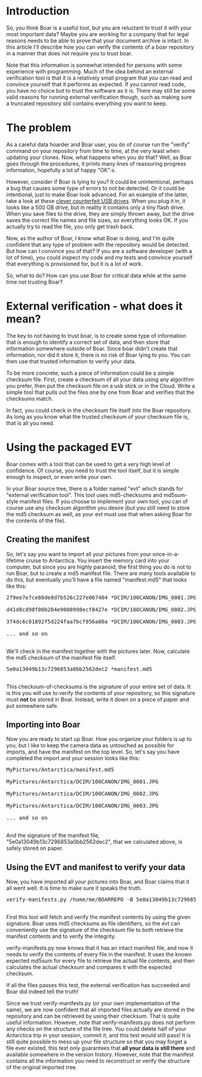 # Introduction #

So, you think Boar is a useful tool, but you are reluctant to trust it with your most important data? Maybe you are working for a company that for legal reasons needs to be able to prove that your document archive is intact. In this article I'll describe how you can verify the contents of a boar repository in a manner that does not require you to trust boar.

Note that this information is somewhat intended for persons with some experience with programming. Much of the idea behind an external verification tool is that it is a relatively small program that you can read and convince yourself that it performs as expected. If you cannot read code, you have no choice but to trust the software as it is. There may still be some valid reasons for running external verification though, such as making sure a truncated repository still contains everything you want to keep.

# The problem #

As a careful data hoarder and Boar user, you do of course run the "verify" command on your repository from time to time, at the very least when updating your clones. Now, what happens when you do that? Well, as Boar goes through the procedures, it prints many lines of reassuring progress information, hopefully a lot of happy "OK":s.

However, consider if Boar is lying to you? It could be unintentional, perhaps a bug that causes some type of errors to not be detected. Or it could be intentional, just to make Boar look advanced. For an example of the latter, take a look at these [clever counterfeit USB drives](http://blog.jitbit.com/2011/04/chinese-magic-drive.html). When you plug it in, it looks like a 500 GB drive, but in reality it contains only a tiny flash drive. When you save files to the drive, they are simply thrown away, but the drive saves the correct file names and file sizes, so everything looks OK. If you actually try to read the file, you only get trash back.

Now, as the author of Boar, I know what Boar is doing, and I'm quite confident that any type of problem with the repository would be detected. But how can I convince you of that? If you are a software developer (with a lot of time), you could inspect my code and my tests and convince yourself that everything is provisioned for, but it is a lot of work.

So, what to do? How can you use Boar for critical data while at the same time not trusting Boar?

# External verification - what does it mean? #

The key to not having to trust boar, is to create some type of information that is enough to identify a correct set of data, and then store that information somewhere outside of Boar. Since boar didn't create that information, nor did it store it, there is no risk of Boar lying to you. You can then use that trusted information to verify your data.

To be more concrete, such a piece of information could be a simple checksum file. First, create a checksum of all your data using any algorithm you prefer, then put the checksum file on a usb stick or in the Cloud. Write a simple tool that pulls out the files one by one from Boar and verifies that the checksums match.

In fact, you could check in the checksum file itself into the Boar repository. As long as you know what the trusted checksum of your checksum file is, that is all you need.

# Using the packaged EVT #

Boar comes with a tool that can be used to get a very high level of confidence. Of course, you need to trust the tool itself, but it is simple enough to inspect, or even write your own.

In your Boar source tree, there is a folder named "evt" which stands for "external verification tool". This tool uses md5-checksums and md5sum-style manifest files. If you choose to implement your own tool, you can of course use any checksum algorithm you desire (but you still need to store the md5 checksum as well, as your evt must use that when asking Boar for the contents of the file).

## Creating the manifest ##

So, let's say you want to import all your pictures from your once-in-a-lifetime cruise to Antarctica. You insert the memory card into your computer, but since you are highly paranoid, the first thing you do is not to run Boar, but to create a md5 manifest file. There are many tools available to do this, but eventually you'll have a file named "manifest.md5" that looks like this:
<pre>
2f9ee7e7ce80de8d7b526c227e067404 *DCIM/100CANON/IMG_0001.JPG<br>
d41d8cd98f00b204e9800998ecf8427e *DCIM/100CANON/IMG_0002.JPG<br>
3f4dc6c01892f5d224faa7bcf956a80a *DCIM/100CANON/IMG_0003.JPG<br>
... and so on<br>
</pre>

We'll check in the manifest together with the pictures later. Now, calculate the md5 checksum of the manifest file itself.
<pre>
5e0a13049b13c7296853a0bb2562dec2 *manifest.md5<br>
</pre>

This checksum-of-checksums is the signature of your entire set of data. It is this you will use to verify the contents of your repository, so this signature must **not** be stored in Boar. Instead, write it down on a piece of paper and put somewhere safe.

## Importing into Boar ##

Now you are ready to start up Boar. How you organize your folders is up to you, but I like to keep the camera data as untouched as possible for imports, and have the manifest on the top level. So, let's say you have completed the import and your session looks like this:
<pre>
MyPictures/Antarctica/manifest.md5<br>
MyPictures/Antarctica/DCIM/100CANON/IMG_0001.JPG<br>
MyPictures/Antarctica/DCIM/100CANON/IMG_0002.JPG<br>
MyPictures/Antarctica/DCIM/100CANON/IMG_0003.JPG<br>
... and so on<br>
</pre>

And the signature of the manifest file, "5e0a13049b13c7296853a0bb2562dec2", that we calculated above, is safely stored on paper.

## Using the EVT and manifest to verify your data ##

Now, you have imported all your pictures into Boar, and Boar claims that it all went well. It is time to make sure it speaks the truth.
<pre>
verify-manifests.py /home/me/BOARREPO -B 5e0a13049b13c7296853a0bb2562dec2<br>
</pre>

First this tool will fetch and verify the manifest contents by using the given signature. Boar uses md5 checksums as file identifiers, so the evt can conveniently use the signature of the checksum file to both retrieve the manifest contents and to verify the integrity.

verify-manifests.py now knows that it has an intact manifest file, and now it needs to verify the contents of every file in the manifest. It uses the known expected md5sum for every file to retrieve the actual file contents, and then calculates the actual checksum and compares it with the expected checksum.

If all the files passes this test, the external verification has succeeded and Boar did indeed tell the truth!

Since we trust verify-manifests.py (or your own implementation of the same), we are now confident that all imported files actually are stored in the repository and can be retrieved by using their checksum. That is quite useful information. However, note that verify-manifests.py does not perform any checks on the structure of the file tree. You could delete half of your Antarctica trip in your session, commit it, and this test would still pass! It is still quite possible to mess up your file structure so that you may forget a file ever existed, this test only guarantees that **all your data is still there** and available somewhere in the version history. However, note that the manifest contains all the information you need to reconstruct or verify the structure of the original imported tree.
